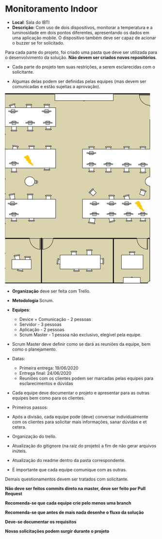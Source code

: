 # Monitoramento Indoor 

* **Local**: Sala do IBTI
* **Descrição**: Com uso de dois dispositivos, monitorar a temperatura e a luminosidade em dois pontos diferentes, apresentando os dados em uma aplicação mobile. O dispositivo também deve ser capaz de acionar o buzzer se for solicitado.

Para cada parte do projeto, foi criado uma pasta que deve ser utilizada para o desenvolvimento da solução. **Não devem ser criados novos repositórios**.

* Cada parte do projeto tem suas restrições, a serem esclarecidas com o solicitante.

* Algumas delas podem ser definidas pelas equipes (mas devem ser comunicadas e estão sujeitas a aprovação).

![Test Image 3](/SalaCompleta.png)

* **Organização** deve ser feita com Trello.
* **Metodologia** Scrum.
* **Equipes**:
  * Device + Comunicação - 2 pessoas
  * Servidor - 3 pessoas
  * Aplicação - 2 pessoas
  * Scrum Master - 1 pessoa não exclusivo, elegível pela equipe.
  
* Scrum Master deve definir como se dará as reuniões da equipe, bem como o planejamento.
* Datas:
  * Primeira entrega: 19/06/2020
  * Entrega final:  24/06/2020
  * Reuniões com os clientes podem ser marcadas pelas equipes para esclarecimentos e dúvidas
* Cada equipe deve documentar o projeto e apresentar para as outras equipes bem como para os clientes.
 * Primeiros passos:
  * Após a divisão, cada equipe pode (deve) conversar individualmente com os clientes para solicitar mais informações, sanar dúvidas e et cetera.
  * Organização do trello.
  * Atualização do gitignore (na raiz do projeto) a fim de não gerar arquivos inúteis.
  * Atualização do readme dentro da pasta correspondente. 

* É importante que cada equipe comunique com as outras. 

Demais questionamentos devem ser tratados com solicitante.

**Não deve ser feitos commits direto na master, deve ser feito por Pull Request**

**Recomenda-se que cada equipe crie pelo menos uma branch**

**Recomenda-se que antes de mais nada desenhe o fluxo da solução**

**Deve-se documentar os requisitos**

**Novas solicitações podem surgir durante o projeto**

